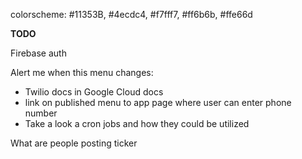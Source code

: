 colorscheme: #11353B, #4ecdc4, #f7fff7, #ff6b6b, #ffe66d


**TODO**

Firebase auth


Alert me when this menu changes:
- Twilio docs in Google Cloud docs
- link on published menu to app page where user can enter phone number
- Take a look a cron jobs and how they could be utilized


What are people posting ticker
